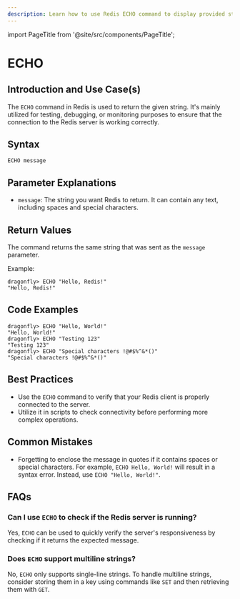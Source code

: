 ```yaml
---
description: Learn how to use Redis ECHO command to display provided string.
---
```


import PageTitle from '@site/src/components/PageTitle';

# ECHO

<PageTitle title="Redis ECHO Explained (Better Than Official Docs)" />

## Introduction and Use Case(s)

The `ECHO` command in Redis is used to return the given string. It's mainly utilized for testing, debugging, or monitoring purposes to ensure that the connection to the Redis server is working correctly.

## Syntax

```cli
ECHO message
```

## Parameter Explanations

- `message`: The string you want Redis to return. It can contain any text, including spaces and special characters.

## Return Values

The command returns the same string that was sent as the `message` parameter.

Example:

```cli
dragonfly> ECHO "Hello, Redis!"
"Hello, Redis!"
```

## Code Examples

```cli
dragonfly> ECHO "Hello, World!"
"Hello, World!"
dragonfly> ECHO "Testing 123"
"Testing 123"
dragonfly> ECHO "Special characters !@#$%^&*()"
"Special characters !@#$%^&*()"
```

## Best Practices

- Use the `ECHO` command to verify that your Redis client is properly connected to the server.
- Utilize it in scripts to check connectivity before performing more complex operations.

## Common Mistakes

- Forgetting to enclose the message in quotes if it contains spaces or special characters. For example, `ECHO Hello, World!` will result in a syntax error. Instead, use `ECHO "Hello, World!"`.

## FAQs

### Can I use `ECHO` to check if the Redis server is running?

Yes, `ECHO` can be used to quickly verify the server's responsiveness by checking if it returns the expected message.

### Does `ECHO` support multiline strings?

No, `ECHO` only supports single-line strings. To handle multiline strings, consider storing them in a key using commands like `SET` and then retrieving them with `GET`.
